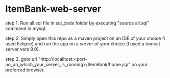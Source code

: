 # ItemBank-web-server

step 1. Run all.sql file in sql_code folder by executing "source all.sql" command in mysql.

step 2. Simply open this repo as a maven project on an IDE of your choice (I used Eclipse) and run the app on a server of your choice (I used a tomcat server vers 9.0).

step 3. goto url "http://localhost:<port-no_on_which_your_server_is_running>/ItemBank/home.jsp" on your preferred browser.
